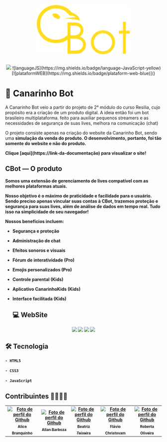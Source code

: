 
<div align='center'>
    <img src='src/img/CanarinhoBotLogo.png' width='300px'>
 </div> 
 
 ##
 
 <div align='center'>
       <img src="https://img.shields.io/badge/language-JavaScript-yellow" />
       ![languageJS](https://img.shields.io/badge/language-JavaScript-yellow) 
       [![plataformWEB](https://img.shields.io/badge/plataform-web-blue)]()
 </div>

##

# 🐤 Canarinho Bot

<p>
    A Canarinho Bot veio a partir do projeto de 2° módulo do curso Resilia, cujo propósito era a criação de um produto digital. A ideia então foi um bot brasileiro multiplataforma. feito para auxiliar pequenos streamers e as necessidades de segurança de suas lives, melhora na comunicação (chat)
</p>
<p>
    O projeto consiste apenas na criação do website da Canarinho Bot, sendo uma <b>simulação da venda do produto<b>. O desenvolvimento, portanto, foi tão somente do website e não do produto.
</p>
    Clique [aqui](https://link-da-documentação) para visualizar o site!

## CBot — O produto
  Somos uma extensão de gerenciamento de lives compatível com as melhores plataformas atuais.
  
  Nosso objetivo é o máximo de praticidade e facilidade para o usuário. Sendo preciso apenas vincular suas contas à CBot, trazemos proteção e segurança para suas lives, além de análise de dados em tempo real. Tudo isso na simplicidade de seu navegador!

  Nossos benefícios incluem:
  
- Segurança e proteção
  
- Administração de chat
  
- Efeitos sonoros e visuais
    
- Fórum de interatividade (Pro)
  
- Emojis personalizados (Pro)
  
- Controle parental (Kids)
  
- Aplicativo CanarinhoKids (Kids) 
  
- Interface facilitada (Kids)
  
  ## 💻 WebSite
  
 <div align='center'>
   <img src='...'>
   <img src='...'>
   <img src='...'>
   <img src='...'>
 </div>
  
  ## 🛠️ Tecnologia 
  
    - HTML5 
   
    - CSS3
   
    - JavaScript
   
  ## Contribuintes 👩‍💻👨‍💻
  <table>
    <tr align='center'>    
        <td align="center">
          <a href="https://github.com/alicebranq">
            <img src='https://avatars.githubusercontent.com/u/102565368?v=4' width="170px;" alt="Foto de perfil do Github"/><br>
            <sub>
              <b>Alice Branquinho</b>
            </sub>
          </a>
        </td>
        <td align="center">
          <a href="https://github.com/AllanBarbozaG">
            <img src='...' width="170px;" alt="Foto de perfil do Github"/><br>
            <sub>
              <b>Allan Barboza</b>
            </sub>
          </a>
        </td>
        <td align="center">
          <a href="https://github.com/biateisi">
            <img src='https://avatars.githubusercontent.com/u/100853996?v=4' width="170px;" alt="Foto de perfil do Github"/><br>
            <sub>
              <b>Beatriz Teixeira</b>
            </sub>
          </a>
        </td>
      <td align="center">
          <a href="https://github.com/fchristovam">
            <img src='https://avatars.githubusercontent.com/u/102329466?v=4' width="170px;" alt="Foto de perfil do Github"/><br>
            <sub>
              <b>Flávio Christovam</b>
            </sub>
          </a>
        </td>
      <td align="center">
          <a href="https://github.com/RobertaOliveira07">
            <img src='...' width="170px;" alt="Foto de perfil do Github"/><br>
            <sub>
              <b>Roberta Oliveira</b>
            </sub>
          </a>
        </td>
    </tr>
   </table>
